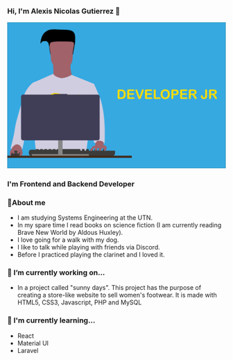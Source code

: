 ### Hi, I'm Alexis Nicolas Gutierrez 👋

![](https://github.com/ag171980/ag171980/blob/main/Design.svg)

### I'm Frontend and Backend Developer 


### 💬About me
- I am studying Systems Engineering at the UTN.
- In my spare time I read books on science fiction (I am currently reading Brave New World by Aldous Huxley).
- I love going for a walk with my dog.
- I like to talk while playing with friends via Discord.
- Before I practiced playing the clarinet and I loved it.


### 🔭 I’m currently working on...
- In a project called "sunny days". This project has the purpose of creating a store-like website to sell women's footwear. It is made with HTML5, CSS3, Javascript, PHP and MySQL

### 🌱 I'm currently learning...
- React
- Material UI
- Laravel
